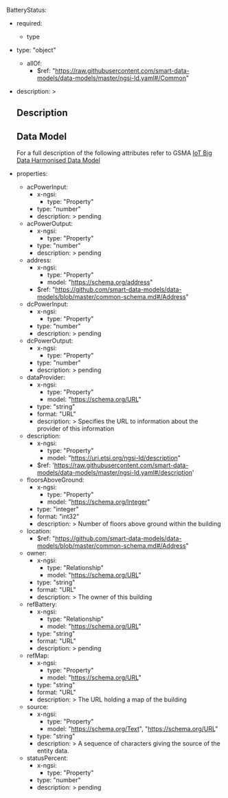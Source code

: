 BatteryStatus:
  - required:
    -  type
  - type: "object"
    - allOf:
      - $ref: "https://raw.githubusercontent.com/smart-data-models/data-models/master/ngsi-ld.yaml#/Common"
   - description: >
      ## Description
        
      ## Data Model

      For a full description of the following attributes refer to GSMA
      [IoT Big Data Harmonised Data Model](https://github.com/GSMADeveloper/NGSI-LD-Entities)
      
  - properties:
    - acPowerInput:
      - x-ngsi:
        - type: "Property"
      - type: "number"
      - description: >
        pending
    - acPowerOutput:
      - x-ngsi:
        - type: "Property"
      - type: "number"
      - description: >
        pending
    - address:
      - x-ngsi:
        - type: "Property"
        - model: "https://schema.org/address"
      - $ref: "https://github.com/smart-data-models/data-models/blob/master/common-schema.md#/Address"
    - dcPowerInput:
      - x-ngsi:
        - type: "Property"
      - type: "number"
      - description: >
        pending
    - dcPowerOutput:
      - x-ngsi:
        - type: "Property"
      - type: "number"
      - description: >
        pending    
    - dataProvider:
      - x-ngsi:
        - type: "Property"
        - model: "https://schema.org/URL"
      - type: "string"
      - format: "URL"
      - description: >
        Specifies the URL to information about the provider of this information  
    - description:
      - x-ngsi:
        - type: "Property"
        - model: "https://uri.etsi.org/ngsi-ld/description"
      - $ref: 'https://raw.githubusercontent.com/smart-data-models/data-models/master/ngsi-ld.yaml#/description'       
    - floorsAboveGround:
      - x-ngsi:
        - type: "Property"
        - model: "https://schema.org/Integer"
      - type: "integer"
      - format: "int32"
      - description: >
            Number of floors above ground within the building
    - location:
      - $ref: "https://github.com/smart-data-models/data-models/blob/master/common-schema.md#/Address"
    - owner:
      - x-ngsi:
        - type: "Relationship"
        - model: "https://schema.org/URL"
      - type: "string"
      - format: "URL"
      - description: >
            The owner of this building
    - refBattery:
      - x-ngsi:
        - type: "Relationship"
        - model: "https://schema.org/URL"
      - type: "string"
      - format: "URL"
      - description: >
        pending  
    - refMap:
      - x-ngsi:
        - type: "Property"
        - model: "https://schema.org/URL"
      - type: "string"
      - format: "URL"
      - description: >
            The URL holding a map of the building       
    - source:
      - x-ngsi:
        - type: "Property"
        - model: "https://schema.org/Text", "https://schema.org/URL"
      - type: "string"
      - description: >
            A sequence of characters giving the source of the entity data.
    - statusPercent:
      - x-ngsi:
        - type: "Property"
      - type: "number"
      - description: >
        pending  

